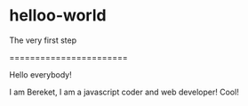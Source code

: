 # helloo-world
The very first step

=======================

Hello everybody!

I am Bereket, I am a javascript coder and web developer! Cool!
